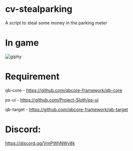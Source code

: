 # cv-stealparking
A script to steal some money in the parking meter

# In game #

![giphy](https://github.com/CoreVersion/cv-stealparking/assets/111662813/55f57ac3-d847-415f-a434-9e0539818969)

# Requirement #


qb-core - https://github.com/qbcore-framework/qb-core

ps-ui - https://github.com/Project-Sloth/ps-ui

qb-target - https://github.com/qbcore-framework/qb-target

# Discord: # 
https://discord.gg/VmPWhNWv8k
